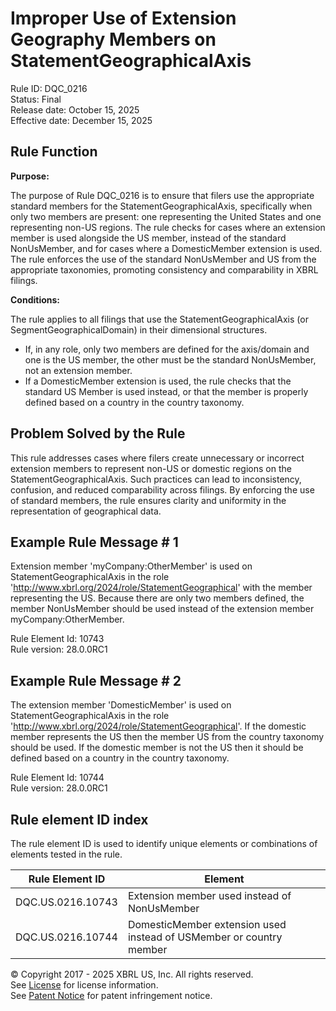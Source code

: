 # Improper Use of Extension Geography Members on StatementGeographicalAxis  
Rule ID: DQC_0216  
Status: Final  
Release date: October 15, 2025  
Effective date: December 15, 2025  

## Rule Function

**Purpose:**

The purpose of Rule DQC_0216 is to ensure that filers use the appropriate standard members for the StatementGeographicalAxis, specifically when only two members are present: one representing the United States and one representing non-US regions. The rule checks for cases where an extension member is used alongside the US member, instead of the standard NonUsMember, and for cases where a DomesticMember extension is used. The rule enforces the use of the standard NonUsMember and US from the appropriate taxonomies, promoting consistency and comparability in XBRL filings.

**Conditions:**

The rule applies to all filings that use the StatementGeographicalAxis (or SegmentGeographicalDomain) in their dimensional structures.  
- If, in any role, only two members are defined for the axis/domain and one is the US member, the other must be the standard NonUsMember, not an extension member.
- If a DomesticMember extension is used, the rule checks that the standard US Member is used instead, or that the member is properly defined based on a country in the country taxonomy.

## Problem Solved by the Rule

This rule addresses cases where filers create unnecessary or incorrect extension members to represent non-US or domestic regions on the StatementGeographicalAxis. Such practices can lead to inconsistency, confusion, and reduced comparability across filings. By enforcing the use of standard members, the rule ensures clarity and uniformity in the representation of geographical data.

## Example Rule Message # 1

Extension member 'myCompany:OtherMember' is used on StatementGeographicalAxis in the role 'http://www.xbrl.org/2024/role/StatementGeographical' with the member representing the US. Because there are only two members defined, the member NonUsMember should be used instead of the extension member myCompany:OtherMember.

Rule Element Id: 10743  
Rule version: 28.0.0RC1

## Example Rule Message # 2

The extension member 'DomesticMember' is used on StatementGeographicalAxis in the role 'http://www.xbrl.org/2024/role/StatementGeographical'. If the domestic member represents the US then the member US from the country taxonomy should be used. If the domestic member is not the US then it should be defined based on a country in the country taxonomy.

Rule Element Id: 10744  
Rule version: 28.0.0RC1

## Rule element ID index  
The rule element ID is used to identify unique elements or combinations of elements tested in the rule.

|Rule Element ID|Element|
|--- |--- |
| DQC.US.0216.10743 | Extension member used instead of NonUsMember |
| DQC.US.0216.10744 | DomesticMember extension used instead of USMember or country member |

© Copyright 2017 - 2025 XBRL US, Inc. All rights reserved.  
See [License](https://xbrl.us/dqc-license) for license information.  
See [Patent Notice](https://xbrl.us/dqc-patent) for patent infringement notice.